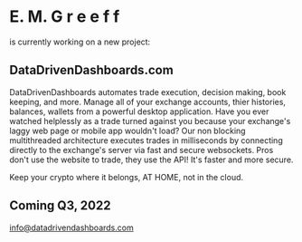# E. M. G r e e f f 
is currently working on a new project:
## DataDrivenDashboards.com
DataDrivenDashboards automates trade execution, decision making, book keeping, and more. Manage all of your exchange accounts, thier histories, balances, wallets from a powerful desktop application. Have you ever watched helplessly as a trade turned against you because your exchange's laggy web page or mobile app wouldn't load? Our non blocking multithreaded architecture executes trades in milliseconds by connecting directly to the exchange's server via fast and secure websockets. Pros don't use the website to trade, they use the API! It's faster and more secure.

Keep your crypto where it belongs, AT HOME, not in the cloud.

## Coming Q3, 2022

info@datadrivendashboards.com


<!--
**modster/modster** is a ✨ _special_ ✨ repository because its `README.md` (this file) appears on your GitHub profile.

Here are some ideas to get you started:

- 🔭 I’m currently working on ...
- 🌱 I’m currently learning ...
- 👯 I’m looking to collaborate on ...
- 🤔 I’m looking for help with ...
- 💬 Ask me about ...
- 📫 How to reach me: ...
- 😄 Pronouns: ...
- ⚡ Fun fact: ...
-->
